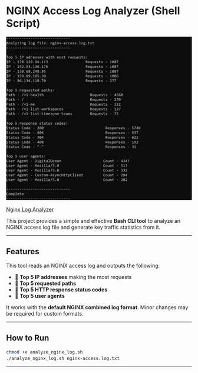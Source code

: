
# NGINX Access Log Analyzer (Shell Script)

![Nginx Log Analyzer](./Screenshot_nla.png)

[Nginx Log Analyzer](https://roadmap.sh/projects/nginx-log-analyser)

This project provides a simple and effective **Bash CLI tool** to analyze an NGINX access log file and generate key traffic statistics from it.

---

## Features

This tool reads an NGINX access log and outputs the following:

- 🔹 **Top 5 IP addresses** making the most requests
- 🔹 **Top 5 requested paths**
- 🔹 **Top 5 HTTP response status codes**
- 🔹 **Top 5 user agents**

It works with the **default NGINX combined log format**. Minor changes may be required for custom formats.

---


## How to Run

```bash
chmod +x analyze_nginx_log.sh
./analyze_nginx_log.sh nginx-access.log.txt
```

---

